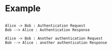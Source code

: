 # Example

```sequence-diagram

Alice -> Bob : Authentication Request
Bob --> Alice : Authentication Response

Alice -> Bob : Another authentication Request
Bob --> Alice : another authentication Response
```
